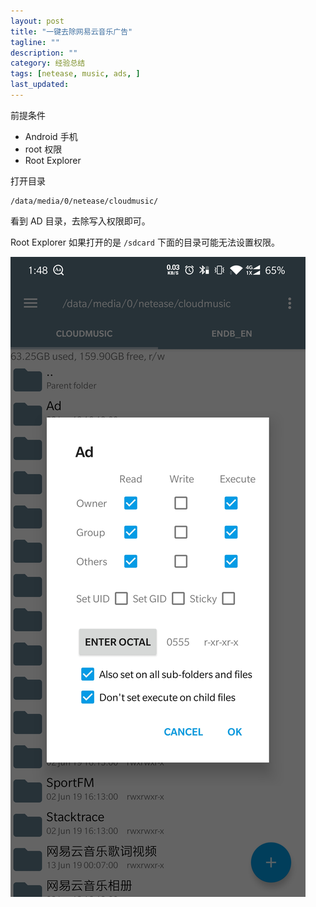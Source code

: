 ```yaml
---
layout: post
title: "一键去除网易云音乐广告"
tagline: ""
description: ""
category: 经验总结
tags: [netease, music, ads, ]
last_updated:
---
```


前提条件

- Android 手机
- root 权限
- Root Explorer


打开目录

    /data/media/0/netease/cloudmusic/

看到 AD 目录，去除写入权限即可。

Root Explorer 如果打开的是 `/sdcard` 下面的目录可能无法设置权限。

![netease ads remove](/assets/f1xb5762.jpg)

